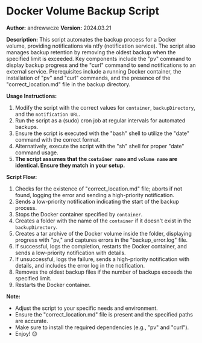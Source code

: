 

# Docker Volume Backup Script
**Author:** andrewwcze
**Version:** 2024.03.21

**Description:**
This script automates the backup process for a Docker volume, providing notifications via ntfy (notification service). The script also manages backup retention by removing the oldest backup when the specified limit is exceeded. Key components include the "pv" command to display backup progress and the "curl" command to send notifications to an external service. Prerequisites include a running Docker container, the installation of "pv" and "curl" commands, and the presence of the "correct_location.md" file in the backup directory.

**Usage Instructions:**
1. Modify the script with the correct values for `container`, `backupDirectory`, and the `notification URL`.
2. Run the script as a (sudo) cron job at regular intervals for automated backups.
3. Ensure the script is executed with the "bash" shell to utilize the "date" command with the correct format.
4. Alternatively, execute the script with the "sh" shell for proper "date" command usage.
5. **The script assumes that the `container name` and `volume name` are identical. Ensure they match in your setup.**

**Script Flow:**
1. Checks for the existence of "correct_location.md" file; aborts if not found, logging the error and sending a high-priority notification.
2. Sends a low-priority notification indicating the start of the backup process.
3. Stops the Docker container specified by `container`.
4. Creates a folder with the name of the `container` if it doesn't exist in the `backupDirectory`.
5. Creates a tar archive of the Docker volume inside the folder, displaying progress with "pv," and captures errors in the "backup_error.log" file.
6. If successful, logs the completion, restarts the Docker container, and sends a low-priority notification with details.
7. If unsuccessful, logs the failure, sends a high-priority notification with details, and includes the error log in the notification.
8. Removes the oldest backup files if the number of backups exceeds the specified limit.
9. Restarts the Docker container.

**Note:** 
- Adjust the script to your specific needs and environment.
- Ensure the "correct_location.md" file is present and the specified paths are accurate.
- Make sure to install the required dependencies (e.g., "pv" and "curl").
- Enjoy! 😊
